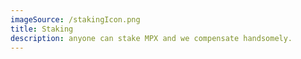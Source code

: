 ```yaml
---
imageSource: /stakingIcon.png
title: Staking
description: anyone can stake MPX and we compensate handsomely.
---
```

